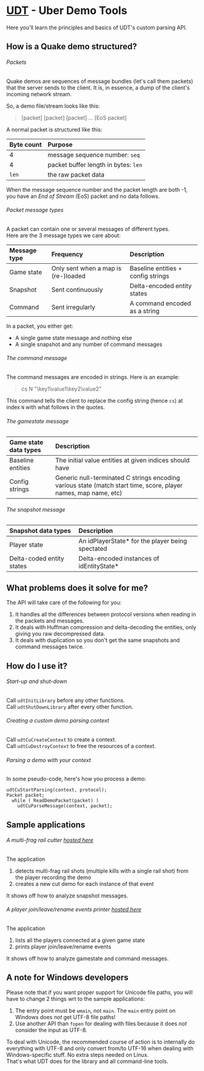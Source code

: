# [UDT](https://github.com/mightycow/uberdemotools) - Uber Demo Tools

Here you'll learn the principles and basics of UDT's custom parsing API.

How is a Quake demo structured?
-------------------------------

###### Packets

Quake demos are sequences of message bundles (let's call them packets) that the server sends to the client. It is, in essence, a dump of the client's incoming network stream.  

So, a demo file/stream looks like this:
> [packet] [packet] [packet] ... [EoS packet]

A normal packet is structured like this:

| Byte count | Purpose                              | 
|:-----------|:-------------------------------------|
| 4          | message sequence number: `seq`       |
| 4          | packet buffer length in bytes: `len` |
| `len`      | the raw packet data                  |

When the message sequence number and the packet length are both -1, you have an *End of Stream* (EoS) packet and no data follows.

###### Packet message types

A packet can contain one or several messages of different types.  
Here are the 3 message types we care about:

| Message type | Frequency                           | Description |
|:-------------|:------------------------------------|:------------|
| Game state   | Only sent when a map is (re-)loaded | Baseline entities + config strings |
| Snapshot     | Sent continuously                   | Delta-encoded entity states |
| Command      | Sent irregularly                    | A command encoded as a string |

In a packet, you either get:

* A single game state message and nothing else
* A single snapshot and any number of command messages

###### The command message

The command messages are encoded in strings. 
Here is an example:
> cs N "\key1\value1\key2\value2"

This command tells the client to replace the config string (hence `cs`) at index `N` with what follows in the quotes.

###### The gamestate message

| Game state data types | Description |
|:----------------------|:------------|
| Baseline entities     | The initial value entities at given indices should have |
| Config strings        | Generic null-terminated C strings encoding various state (match start time, score, player names, map name, etc) |

###### The snapshot message

| Snapshot data types       | Description |
|:--------------------------|:------------|
| Player state              | An idPlayerState* for the player being spectated |
| Delta-coded entity states | Delta-encoded instances of idEntityState* |

What problems does it solve for me?
-----------------------------------

The API will take care of the following for you: 

1. It handles all the differences between protocol versions when reading in the packets and messages.
2. It deals with Huffman compression and delta-decoding the entities, only giving you raw decompressed data.
3. It deals with duplication so you don't get the same snapshots and command messages twice.

How do I use it?
----------------

###### Start-up and shut-down

Call `udtInitLibrary` before any other functions.  
Call `udtShutDownLibrary` after every other function.

###### Creating a custom demo parsing context

Call `udtCuCreateContext` to create a context.  
Call `udtCuDestroyContext` to free the resources of a context.

###### Parsing a demo with your context

In some pseudo-code, here's how you process a demo:

```
udtCuStartParsing(context, protocol);
Packet packet;
  while ( ReadDemoPacket(packet) )
    udtCuParseMessage(context, packet);
```

Sample applications
-------------------

###### A multi-frag rail cutter [hosted here](https://github.com/mightycow/uberdemotools/blob/develop/UDT_DLL/src/apps/tut_multi_rail.cpp)

The application

1. detects multi-frag rail shots (multiple kills with a single rail shot) from the player recording the demo
2. creates a new cut demo for each instance of that event

It shows off how to analyze snapshot messages.

###### A player join/leave/rename events printer [hosted here](https://github.com/mightycow/uberdemotools/blob/develop/UDT_DLL/src/apps/tut_players.cpp)

The application 

1. lists all the players connected at a given game state
2. prints player join/leave/rename events

It shows off how to analyze gamestate and command messages.

A note for Windows developers
-----------------------------

Please note that if you want proper support for Unicode file paths, you will have to change 2 things wrt to the sample applications:

1. The entry point must be `wmain`, not `main`. The `main` entry point on Windows does *not* get UTF-8 file paths!
2. Use another API than `fopen` for dealing with files because it does *not* consider the input as UTF-8.

To deal with Unicode, the recommended course of action is to internally do everything with UTF-8 and only convert from/to UTF-16 when dealing with Windows-specific stuff. No extra steps needed on Linux.  
That's what UDT does for the library and all command-line tools.